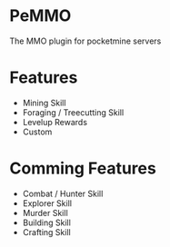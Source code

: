 # PeMMO
The MMO plugin for pocketmine servers
# Features
- Mining Skill
- Foraging / Treecutting Skill
- Levelup Rewards
- Custom
# Comming Features
- Combat / Hunter Skill
- Explorer Skill
- Murder Skill
- Building Skill
- Crafting Skill
